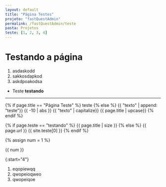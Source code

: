```yaml
---
layout: default
title: "Página Testes"
projeto: "fastQuestAdmin"
permalink: /fastQuestAdmin/teste
pasta: Projetos
teste: [1, 2, 3, 4]
---
```


# Testando a página
1. asdaskodd
2. sakkosdapkod
3. askdpoakodsa

- Teste
    **testando**

----

{% if page.title == "Página Teste" %}
    teste
{% else %}
    {{ "texto" | append: "teste"}}
    {{ -10 | abs }}
    {{ "texto" | capitalize}}
    {{ page.title | upcase}}
{% endif %}

{% if page.teste == "testando" %}
    {{ page.title | size }}
{% else %}
    {{ page.url }}
    {{ site.teste[0] }}
{% endif %}

{% assign num = 1 %}

{{ num }}

{:start="4"}

1. eqopiewqq
2. qwopeioqweo
3. qwopeiqoe